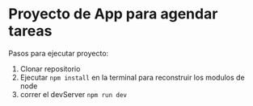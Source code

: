 # Proyecto de App para agendar tareas

Pasos para ejecutar proyecto:


1. Clonar repositorio
2. Ejecutar ```npm install``` en la terminal para reconstruir los modulos de node 
3. correr el devServer ```npm run dev```
